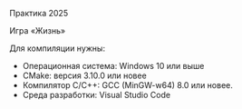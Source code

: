 Практика 2025

Игра «Жизнь»

Для компиляции нужны:
- Операционная система: Windows 10 или выше
- CMake: версия 3.10.0 или новее
- Компилятор C/C++: GCC (MinGW-w64) 8.0 или новее.
- Среда разработки: Visual Studio Code